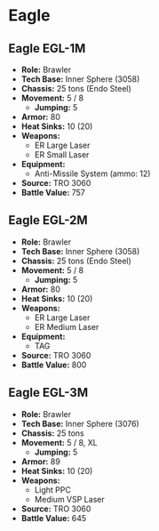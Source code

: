 # Eagle
## Eagle EGL-1M
- **Role:** Brawler
- **Tech Base:** Inner Sphere (3058)
- **Chassis:** 25 tons (Endo Steel)
- **Movement:** 5 / 8
  - **Jumping:** 5
- **Armor:** 80
- **Heat Sinks:** 10 (20)
- **Weapons:**
  - ER Large Laser
  - ER Small Laser
- **Equipment:**
  - Anti-Missile System (ammo: 12)
- **Source:** TRO 3060
- **Battle Value:** 757

## Eagle EGL-2M
- **Role:** Brawler
- **Tech Base:** Inner Sphere (3058)
- **Chassis:** 25 tons (Endo Steel)
- **Movement:** 5 / 8
  - **Jumping:** 5
- **Armor:** 80
- **Heat Sinks:** 10 (20)
- **Weapons:**
  - ER Large Laser
  - ER Medium Laser
- **Equipment:**
  - TAG
- **Source:** TRO 3060
- **Battle Value:** 800

## Eagle EGL-3M
- **Role:** Brawler
- **Tech Base:** Inner Sphere (3076)
- **Chassis:** 25 tons
- **Movement:** 5 / 8, XL
  - **Jumping:** 5
- **Armor:** 89
- **Heat Sinks:** 10 (20)
- **Weapons:**
  - Light PPC
  - Medium VSP Laser
- **Source:** TRO 3060
- **Battle Value:** 645


